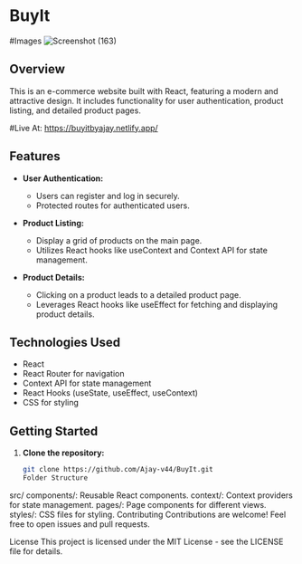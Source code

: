 # BuyIt


#Images
![Screenshot (163)](https://github.com/Ajay-v44/BuyIt/assets/115262085/8a4d7572-3f4d-4388-b840-7d588908f93e)


## Overview

This is an e-commerce website built with React, featuring a modern and attractive design. It includes functionality for user authentication, product listing, and detailed product pages.

#Live At: https://buyitbyajay.netlify.app/

## Features

- **User Authentication:**
  - Users can register and log in securely.
  - Protected routes for authenticated users.

- **Product Listing:**
  - Display a grid of products on the main page.
  - Utilizes React hooks like useContext and Context API for state management.

- **Product Details:**
  - Clicking on a product leads to a detailed product page.
  - Leverages React hooks like useEffect for fetching and displaying product details.

## Technologies Used

- React
- React Router for navigation
- Context API for state management
- React Hooks (useState, useEffect, useContext)
- CSS for styling

## Getting Started

1. **Clone the repository:**
   ```bash
   git clone https://github.com/Ajay-v44/BuyIt.git
   Folder Structure
src/
components/: Reusable React components.
context/: Context providers for state management.
pages/: Page components for different views.
styles/: CSS files for styling.
Contributing
Contributions are welcome! Feel free to open issues and pull requests.

License
This project is licensed under the MIT License - see the LICENSE file for details.
